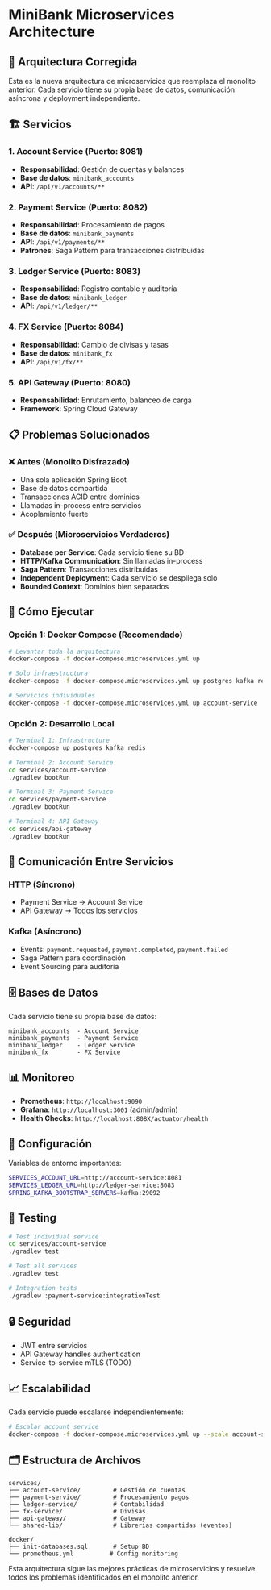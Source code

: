# MiniBank Microservices Architecture

## 🔧 Arquitectura Corregida

Esta es la nueva arquitectura de microservicios que reemplaza el monolito anterior. Cada servicio tiene su propia base de datos, comunicación asíncrona y deployment independiente.

## 🏗️ Servicios

### 1. Account Service (Puerto: 8081)
- **Responsabilidad**: Gestión de cuentas y balances
- **Base de datos**: `minibank_accounts`
- **API**: `/api/v1/accounts/**`

### 2. Payment Service (Puerto: 8082)
- **Responsabilidad**: Procesamiento de pagos
- **Base de datos**: `minibank_payments`
- **API**: `/api/v1/payments/**`
- **Patrones**: Saga Pattern para transacciones distribuidas

### 3. Ledger Service (Puerto: 8083)
- **Responsabilidad**: Registro contable y auditoría
- **Base de datos**: `minibank_ledger`
- **API**: `/api/v1/ledger/**`

### 4. FX Service (Puerto: 8084)
- **Responsabilidad**: Cambio de divisas y tasas
- **Base de datos**: `minibank_fx`
- **API**: `/api/v1/fx/**`

### 5. API Gateway (Puerto: 8080)
- **Responsabilidad**: Enrutamiento, balanceo de carga
- **Framework**: Spring Cloud Gateway

## 📋 Problemas Solucionados

### ❌ Antes (Monolito Disfrazado)
- Una sola aplicación Spring Boot
- Base de datos compartida
- Transacciones ACID entre dominios
- Llamadas in-process entre servicios
- Acoplamiento fuerte

### ✅ Después (Microservicios Verdaderos)
- **Database per Service**: Cada servicio tiene su BD
- **HTTP/Kafka Communication**: Sin llamadas in-process
- **Saga Pattern**: Transacciones distribuidas
- **Independent Deployment**: Cada servicio se despliega solo
- **Bounded Context**: Dominios bien separados

## 🚀 Cómo Ejecutar

### Opción 1: Docker Compose (Recomendado)
```bash
# Levantar toda la arquitectura
docker-compose -f docker-compose.microservices.yml up

# Solo infraestructura
docker-compose -f docker-compose.microservices.yml up postgres kafka redis

# Servicios individuales
docker-compose -f docker-compose.microservices.yml up account-service
```

### Opción 2: Desarrollo Local
```bash
# Terminal 1: Infrastructure
docker-compose up postgres kafka redis

# Terminal 2: Account Service
cd services/account-service
./gradlew bootRun

# Terminal 3: Payment Service
cd services/payment-service
./gradlew bootRun

# Terminal 4: API Gateway
cd services/api-gateway
./gradlew bootRun
```

## 🔄 Comunicación Entre Servicios

### HTTP (Síncrono)
- Payment Service → Account Service
- API Gateway → Todos los servicios

### Kafka (Asíncrono)
- Events: `payment.requested`, `payment.completed`, `payment.failed`
- Saga Pattern para coordinación
- Event Sourcing para auditoría

## 🗄️ Bases de Datos

Cada servicio tiene su propia base de datos:
```
minibank_accounts  - Account Service
minibank_payments  - Payment Service
minibank_ledger    - Ledger Service
minibank_fx        - FX Service
```

## 📊 Monitoreo

- **Prometheus**: `http://localhost:9090`
- **Grafana**: `http://localhost:3001` (admin/admin)
- **Health Checks**: `http://localhost:808X/actuator/health`

## 🔧 Configuración

Variables de entorno importantes:
```bash
SERVICES_ACCOUNT_URL=http://account-service:8081
SERVICES_LEDGER_URL=http://ledger-service:8083
SPRING_KAFKA_BOOTSTRAP_SERVERS=kafka:29092
```

## 🧪 Testing

```bash
# Test individual service
cd services/account-service
./gradlew test

# Test all services
./gradlew test

# Integration tests
./gradlew :payment-service:integrationTest
```

## 🔒 Seguridad

- JWT entre servicios
- API Gateway handles authentication
- Service-to-service mTLS (TODO)

## 📈 Escalabilidad

Cada servicio puede escalarse independientemente:
```bash
# Escalar account service
docker-compose -f docker-compose.microservices.yml up --scale account-service=3
```

## 🗂️ Estructura de Archivos

```
services/
├── account-service/         # Gestión de cuentas
├── payment-service/         # Procesamiento pagos
├── ledger-service/          # Contabilidad
├── fx-service/              # Divisas
├── api-gateway/             # Gateway
└── shared-lib/              # Librerías compartidas (eventos)

docker/
├── init-databases.sql       # Setup BD
└── prometheus.yml          # Config monitoring
```

Esta arquitectura sigue las mejores prácticas de microservicios y resuelve todos los problemas identificados en el monolito anterior.